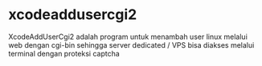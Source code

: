 # xcodeaddusercgi2
XcodeAddUserCgi2 adalah program untuk menambah user linux melalui web dengan cgi-bin sehingga server dedicated / VPS bisa diakses melalui terminal dengan proteksi captcha
